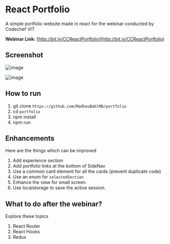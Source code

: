 # React Portfolio

A simple portfolio website made in react for the webinar conducted by Codechef VIT

**Webinar Link:** [http://bit.ly/CCReactPortfolio](http://bit.ly/CCReactPortfolio)

## Screenshot

![image](https://user-images.githubusercontent.com/26179770/82739072-56607180-9d5a-11ea-8117-0f7df5bf6b00.png)

![image](https://user-images.githubusercontent.com/26179770/82746296-d236da00-9dab-11ea-8fbe-3a897cda2164.png)

## How to run

1. git clone `https://github.com/MadhavBahlMD/portfolio`
2. cd `portfolio`
3. npm install
4. npm run

## Enhancements

Here are the things which can be improved

1. Add experience section
2. Add portfolio links at the bottom of SideNav
3. Use a common card element for all the cards (prevent duplicate code)
4. Use an enum for `selectedSection`
5. Enhance the view for small screen.
6. Use localstorage to save the active session.

## What to do after the webinar?

Explore these topics

1. React Router
2. React Hooks
3. Redux
